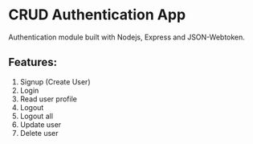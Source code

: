 # CRUD Authentication App
Authentication module built with Nodejs, Express and JSON-Webtoken.

## Features:
1. Signup (Create User)
2. Login
3. Read user profile
4. Logout
5. Logout all
6. Update user 
7. Delete user

